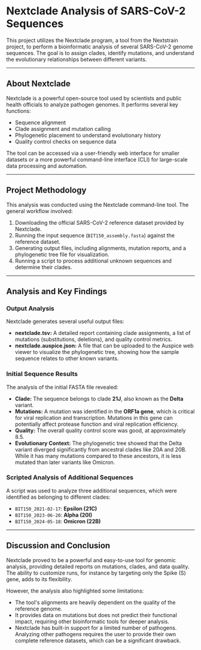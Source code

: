 
# Nextclade Analysis of SARS-CoV-2 Sequences

This project utilizes the Nextclade program, a tool from the Nextstrain project, to perform a bioinformatic analysis of several SARS-CoV-2 genome sequences. The goal is to assign clades, identify mutations, and understand the evolutionary relationships between different variants.

---

## About Nextclade

Nextclade is a powerful open-source tool used by scientists and public health officials to analyze pathogen genomes. It performs several key functions:
* Sequence alignment 
* Clade assignment and mutation calling 
* Phylogenetic placement to understand evolutionary history 
* Quality control checks on sequence data 

The tool can be accessed via a user-friendly web interface for smaller datasets or a more powerful command-line interface (CLI) for large-scale data processing and automation.

---

## Project Methodology

This analysis was conducted using the Nextclade command-line tool. The general workflow involved:
1.  Downloading the official SARS-CoV-2 reference dataset provided by Nextclade.
2.  Running the input sequence (`BIT150_assembly.fasta`) against the reference dataset.
3.  Generating output files, including alignments, mutation reports, and a phylogenetic tree file for visualization.
4.  Running a script to process additional unknown sequences and determine their clades.

---

## Analysis and Key Findings

### Output Analysis
Nextclade generates several useful output files:
* **nextclade.tsv:** A detailed report containing clade assignments, a list of mutations (substitutions, deletions), and quality control metrics.
* **nextclade.auspice.json:** A file that can be uploaded to the Auspice web viewer to visualize the phylogenetic tree, showing how the sample sequence relates to other known variants.

### Initial Sequence Results
The analysis of the initial FASTA file revealed:
* **Clade:** The sequence belongs to clade **21J**, also known as the **Delta** variant.
* **Mutations:** A mutation was identified in the **ORF1a gene**, which is critical for viral replication and transcription. Mutations in this gene can potentially affect protease function and viral replication efficiency.
* **Quality:** The overall quality control score was good, at approximately 8.5.
* **Evolutionary Context:** The phylogenetic tree showed that the Delta variant diverged significantly from ancestral clades like 20A and 20B. While it has many mutations compared to these ancestors, it is less mutated than later variants like Omicron.

### Scripted Analysis of Additional Sequences
A script was used to analyze three additional sequences, which were identified as belonging to different clades:
* `BIT150_2021-02-17`: **Epsilon (21C)** 
* `BIT150_2023-06-20`: **Alpha (20I)** 
* `BIT150_2024-05-18`: **Omicron (22B)** 

---

## Discussion and Conclusion

Nextclade proved to be a powerful and easy-to-use tool for genomic analysis, providing detailed reports on mutations, clades, and data quality. The ability to customize runs, for instance by targeting only the Spike (S) gene, adds to its flexibility.

However, the analysis also highlighted some limitations:
* The tool's alignments are heavily dependent on the quality of the reference genome.
* It provides data on mutations but does not predict their functional impact, requiring other bioinformatic tools for deeper analysis.
* Nextclade has built-in support for a limited number of pathogens. Analyzing other pathogens requires the user to provide their own complete reference datasets, which can be a significant drawback.